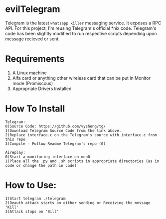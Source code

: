 evilTelegram
========

Telegram is the latest `whatsapp killer` messaging service. It exposes a RPC
API. For this project, I'm reusing Telegram's official *nix code. Telegram's
code has been slightly modified to run respective scripts depending upon
message recieved or sent.

Requirements
============
1) A Linux machine
1) Alfa card or anything other wireless card that can be put in Monitor mode (Promiscous)
2) Appropriate Drivers Installed

How To Install
========
```
Telegram:
0)Source Code: https://github.com/vysheng/tg/
1)Download Telegram Source Code from the link above.
2)Replace interface.c on the Telegram's source with interface.c from this repo
3)Compile - Follow Readme Telegram's repo (0) 
```
```
Aireplay:
0)Start a monitoring interface on mon0
1)Place all the .py and .sh scripts in appropriate directories (as in code or change the path in code)
```
How to Use:
===========
```
1)Start telegram ./telegram
2)Deauth attack starts on either sending or Receiving the message 'Kill'
3)Attack stops on 'Bill'
``` 
